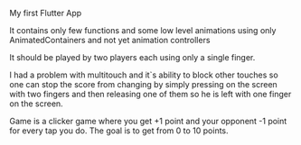 My first Flutter App

It contains only few functions and some low level animations using only AnimatedContainers and not yet animation controllers

It should be played by two players each using only a single finger.

I had a problem with multitouch and it`s ability to block other touches so one can stop the score from changing by simply pressing on the screen with two fingers and then releasing one of them so he is left with one finger on the screen.

Game is a clicker game where you get +1 point and your opponent -1 point for every tap you do. The goal is to get from 0 to 10 points. 